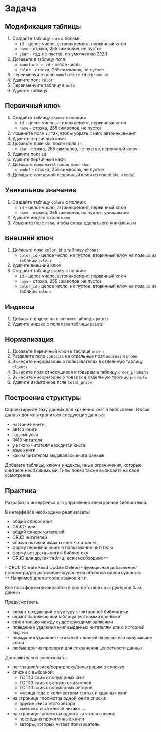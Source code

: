 # Задача

## Модификация таблицы

1. Создайте таблицу `cars` с полями:
   - `id` - целое число, автоинкремент, первичный ключ
   - `name` - строка, 255 символов, не пустое
   - `year` - год, не пустое, по умолчанию 2023
2. Добавьте в таблицу поля:
   - `manufacture_id` - целое число
   - `color` - строка, 255 символов, не пустое
3. Переименуйте поле `manufacture_id` в `brand_id`
4. Удалите поле `color`
5. Переименуйте таблицу в `auto`
6. Удалите таблицу

## Первичный ключ

1. Создайте таблицу `phones` с полями:
   - `id` - целое число, автоинкремент, первичный ключ
   - `name` - строка, 255 символов, не пустое
2. Измените поле `id` так, чтобы убрать с него автоинкремент
3. Удалите первичный ключ
4. Добавьте поле `sku` после поля `id`:
   - `sku` - строка, 255 символов, не пустое, первичный ключ
5. Удалите поле `id`
6. Удалите первичный ключ
7. Добавьте поле `model` после поля `sku`:
   - `model` - строка, 255 символов, не пустое
8. Добавьте составной первичный ключ из полей `sku` и `model`

## Уникальное значение

1. Создайте таблицу `colors` с полями:
   - `id` - целое число, автоинкремент, первичный ключ
   - `name` - строка, 255 символов, не пустое, уникальное
2. Удалите индекс с поля `name`
3. Измените поле `name`, чтобы снова сделать его уникальным

## Внешний ключ

1. Добавьте поле `color_id` в таблицу `phones`:
   - `color_id` - целое число, не пустое, вторичный ключ на поле `id` из таблицы `colors`
2. Удалите внешний ключ
3. Создайте таблицу `paints` с полями:
   - `id` - целое число, автоинкремент, первичный ключ
   - `name` - строка, 255 символов, не пустое
   - `color_id` - целое число, не пустое, вторичный ключ на поле `id` из таблицы `colors`

## Индексы

1. Добавьте индекс на поле `name` таблицы `paints`
2. Удалите индекс с поля `name` таблицы `paints`

## Нормализация

1. Добавьте первичный ключ к таблице `orders`
2. Разделите поле `contacts` на отдельные поля `address` и `phone`
3. Вынесите информацию о пользователях в отдельную таблицу `clients`
4. Вынесите поля относящиеся к товарам в таблицу `order_products`
5. Вынесите информацию о товарах в отдельную таблицу `products`
6. Удалите избыточное поле `total_price`

## Построение структуры

Спроектируйте базу данных для хранения книг в библиотеке. В базе данных должны храниться следующие данные:

- название книги
- автор книги
- год выпуска
- ФИО читателя
- у какого читателя находится книга
- язык книги
- каким читателям выдавалась книга раньше

Добавьте таблицы, ключи, индексы, иные ограничения, которые считаете необходимыми. Типы полей также выбирайте на своё усмотрение.

## Практика

Разработка интерфейса для управления электронной библиотекой.

В интерфейсе необходимо реализовать:

- общий список книг
- CRUD`*` книг
- общий список читателей
- CRUD читателей
- список истории выдачи книг читателям
- форму передачи книги в пользование читателю
- форму возврата книги в библиотеку
- CRUD для других таблиц, если необходимо`**`

`*` CRUD (Create Read Update Delete) - функционал добавления/просмотра/редактирования/удаления объектов одной сущности  
`**` Например для авторов, языков и т.п.

Все поля формы выбираются в соответствии со структурой базы данных.

Предусмотреть:

- скрипт создающий структуру электронной библиотеки
- скрипт заполняющий таблицы тестовыми данными
- связи только между существующими записями
- поведение удаления книг выданных читателям или с историей выдачи
- поведение удаления читателей с книгой на руках или получавших книги
- любые другие проверки для сохранения целостности данных

Дополнительно реализовать:

- пагинацию/поиск/сортировку/фильтрацию в списках
- списки с выборкой:
  - ТОП10 самых популярных книг
  - ТОП10 самых активных читателей
  - ТОП10 самых популярных авторов
  - месяца года с количеством взятых и сданных книг
- на странице просмотра одной книги списки:
  - другие книги этого автора
  - вместе с этой книгой читают ...
- на странице просмотра одного читателя списки:
  - последние прочитанные книги
  - авторы, которых читает пользователь
